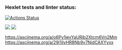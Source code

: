 ### Hexlet tests and linter status:
[![Actions Status](https://github.com/Dzigr/python-project-49/workflows/hexlet-check/badge.svg)](https://github.com/Dzigr/python-project-49/actions)

<a href="https://codeclimate.com/github/Dzigr/python-project-49/maintainability"><img src="https://api.codeclimate.com/v1/badges/791f6a0f665525c677f3/maintainability" /></a>
<a href="https://codeclimate.com/github/Dzigr/python-project-49/test_coverage"><img src="https://api.codeclimate.com/v1/badges/791f6a0f665525c677f3/test_coverage" /></a>

https://asciinema.org/a/o6Py1ievYaURib2Xtcm6Vn2Mm
https://asciinema.org/a/29i1ilvHR8Nb9v7NjdCAXYyxx
